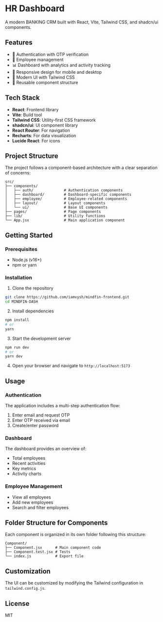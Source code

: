 # HR Dashboard

A modern BANKING CRM   built with React, Vite, Tailwind CSS, and shadcn/ui components.

## Features

- 🔐 Authentication with OTP verification
- 👥 Employee management
- 📊 Dashboard with analytics and activity tracking
- 📱 Responsive design for mobile and desktop
- 🎨 Modern UI with Tailwind CSS
- 🧩 Reusable component structure

## Tech Stack

- **React**: Frontend library
- **Vite**: Build tool
- **Tailwind CSS**: Utility-first CSS framework
- **shadcn/ui**: UI component library
- **React Router**: For navigation
- **Recharts**: For data visualization
- **Lucide React**: For icons

## Project Structure

The project follows a component-based architecture with a clear separation of concerns:

```
src/
├── components/
│   ├── auth/              # Authentication components
│   ├── dashboard/         # Dashboard-specific components
│   ├── employee/          # Employee-related components
│   ├── layout/            # Layout components
│   └── ui/                # Base UI components
├── pages/                 # Page components
├── lib/                   # Utility functions
└── App.jsx                # Main application component
```

## Getting Started

### Prerequisites

- Node.js (v16+)
- npm or yarn

### Installation

1. Clone the repository
```bash
git clone https://github.com/iamvysh/mindfin-frontend.git
cd MINDFIN-DASH
```

2. Install dependencies
```bash
npm install
# or
yarn
```

3. Start the development server
```bash
npm run dev
# or
yarn dev
```

4. Open your browser and navigate to `http://localhost:5173`

## Usage

### Authentication

The application includes a multi-step authentication flow:
1. Enter email and request OTP
2. Enter OTP received via email
3. Create/enter password

### Dashboard

The dashboard provides an overview of:
- Total employees
- Recent activities
- Key metrics
- Activity charts

### Employee Management

- View all employees
- Add new employees
- Search and filter employees

## Folder Structure for Components

Each component is organized in its own folder following this structure:

```
Component/
├── Component.jsx      # Main component code
├── Component.test.jsx # Tests
└── index.js           # Export file
```

## Customization

The UI can be customized by modifying the Tailwind configuration in `tailwind.config.js`.

## License

MIT